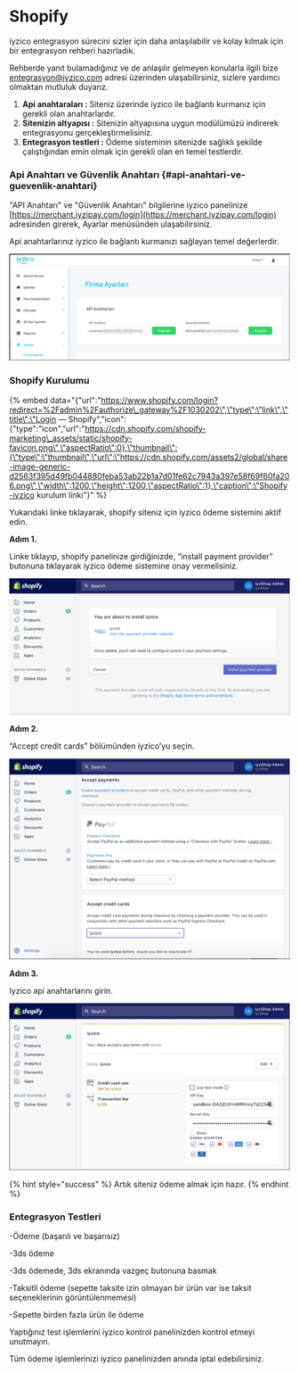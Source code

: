 # Shopify

iyzico entegrasyon sürecini sizler için daha anlaşılabilir ve kolay kılmak için bir entegrasyon rehberi hazırladık.

Rehberde yanıt bulamadığınız ve de anlaşılır gelmeyen konularla ilgili bize  entegrasyon@iyzico.com adresi üzerinden ulaşabilirsiniz, sizlere yardımcı olmaktan mutluluk duyarız.

1. **Api anahtaraları :** Siteniz üzerinde iyzico ile bağlantı kurmanız için gerekli olan anahtarlardır.
2. **Sitenizin altyapısı :** Sitenizin altyapısına uygun modülümüzü indirerek entegrasyonu gerçekleştirmelisiniz.
3. **Entegrasyon testleri :** Ödeme sisteminin sitenizde sağlıklı şekilde çalıştığından emin olmak için gerekli olan en temel testlerdir.

### **Api Anahtarı ve Güvenlik Anahtarı**  {#api-anahtari-ve-guevenlik-anahtari}

"API Anahtarı" ve "Güvenlik Anahtarı" bilgilerine iyzico panelinize [https://merchant.iyzipay.com/login](https://merchant.iyzipay.com/login) adresinden girerek,  Ayarlar menüsünden ulaşabilirsiniz.

Api anahtarlarınız iyzico ile bağlantı kurmanızı sağlayan temel değerlerdir.

![](../.gitbook/assets/screen_shot_2018-07-11_at_10_13_26%20%282%29.png)

### **Shopify Kurulumu**

{% embed data="{\"url\":\"https://www.shopify.com/login?redirect=%2Fadmin%2Fauthorize\_gateway%2F1030202\",\"type\":\"link\",\"title\":\"Login — Shopify\",\"icon\":{\"type\":\"icon\",\"url\":\"https://cdn.shopify.com/shopify-marketing\_assets/static/shopify-favicon.png\",\"aspectRatio\":0},\"thumbnail\":{\"type\":\"thumbnail\",\"url\":\"https://cdn.shopify.com/assets2/global/share-image-generic-d2563f395d49fb044880feba53ab22b1a7d01fe62c7943a397e58f69f60fa206.png\",\"width\":1200,\"height\":1200,\"aspectRatio\":1},\"caption\":\"Shopify-iyzico kurulum linki\"}" %}

Yukarıdaki linke tıklayarak, shopify siteniz için iyzico ödeme sistemini aktif edin.

**Adım 1.**

Linke tıklayıp, shopify panelinize girdiğinizde, “install payment provider” butonuna tıklayarak iyzico ödeme sistemine onay vermelisiniz.

![](../.gitbook/assets/picture1%20%284%29.png)

**Adım 2.**

“Accept credit cards” bölümünden iyzico’yu seçin.

![](../.gitbook/assets/picture1%20%282%29.png)

**Adım 3.**

Iyzico api anahtarlarını girin.

![](../.gitbook/assets/picture1%20%283%29.png)

{% hint style="success" %}
Artık siteniz ödeme almak için hazır.
{% endhint %}

### **Entegrasyon Testleri**

-Ödeme \(başarılı ve başarısız\)

-3ds ödeme

-3ds ödemede, 3ds ekranında vazgeç butonuna basmak

-Taksitli ödeme \(sepette taksite izin olmayan bir ürün var ise taksit seçeneklerinin görüntülenmemesi\)

-Sepette birden fazla ürün ile ödeme

Yaptığınız test işlemlerini iyzico kontrol panelinizden kontrol etmeyi unutmayın.

Tüm ödeme işlemlerinizi iyzico panelinizden anında iptal edebilirsiniz.

